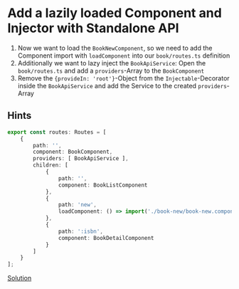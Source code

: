 # Add a lazily loaded Component and Injector with Standalone API
1. Now we want to load the `BookNewComponent`, so we need to add the Component import with `loadComponent` into our `book/routes.ts` definition
2. Additionally we want to lazy inject the `BookApiService`: Open the `book/routes.ts` and add a `providers`-Array to the `BookComponent`
3. Remove the `{provideIn: 'root'}`-Object from the `Injectable`-Decorator inside the `BookApiService` and add the Service to the created `providers`-Array

## Hints

```typescript
export const routes: Routes = [
    {
        path: '',
        component: BookComponent,
        providers: [ BookApiService ],
        children: [
            {
                path: '',
                component: BookListComponent
            },
            {
                path: 'new',
                loadComponent: () => import('./book-new/book-new.component').then(m => m.BookNewComponent)
            },
            {
                path: ':isbn',
                component: BookDetailComponent
            }
        ]
    }
];
```

[Solution](https://github.com/martinakraus/angular-standalone-intro/commit/5cfcee4e689de36d6eef044906e18ada7fd6147c)


